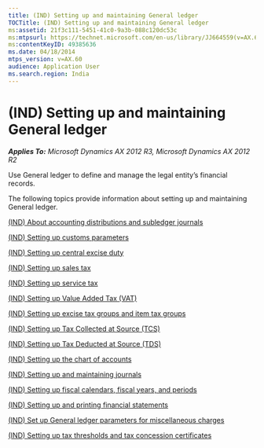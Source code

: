 ```yaml
---
title: (IND) Setting up and maintaining General ledger
TOCTitle: (IND) Setting up and maintaining General ledger
ms:assetid: 21f3c111-5451-41c0-9a3b-088c120dc53c
ms:mtpsurl: https://technet.microsoft.com/en-us/library/JJ664559(v=AX.60)
ms:contentKeyID: 49385636
ms.date: 04/18/2014
mtps_version: v=AX.60
audience: Application User
ms.search.region: India
---
```


# (IND) Setting up and maintaining General ledger 


_**Applies To:** Microsoft Dynamics AX 2012 R3, Microsoft Dynamics AX 2012 R2_

Use General ledger to define and manage the legal entity’s financial records.

The following topics provide information about setting up and maintaining General ledger.

[(IND) About accounting distributions and subledger journals](ind-about-accounting-distributions-and-subledger-journals.md)

[(IND) Setting up customs parameters](ind-setting-up-customs-parameters.md)

[(IND) Setting up central excise duty](ind-setting-up-central-excise-duty.md)

[(IND) Setting up sales tax](ind-setting-up-sales-tax.md)

[(IND) Setting up service tax](ind-setting-up-service-tax.md)

[(IND) Setting up Value Added Tax (VAT)](ind-setting-up-value-added-tax-vat.md)

[(IND) Setting up excise tax groups and item tax groups](ind-setting-up-excise-tax-groups-and-item-tax-groups.md)

[(IND) Setting up Tax Collected at Source (TCS)](ind-setting-up-tax-collected-at-source-tcs.md)

[(IND) Setting up Tax Deducted at Source (TDS)](ind-setting-up-tax-deducted-at-source-tds.md)

[(IND) Setting up the chart of accounts](ind-setting-up-the-chart-of-accounts.md)

[(IND) Setting up and maintaining journals](ind-setting-up-and-maintaining-journals.md)

[(IND) Setting up fiscal calendars, fiscal years, and periods](ind-setting-up-fiscal-calendars-fiscal-years-and-periods.md)

[(IND) Setting up and printing financial statements](ind-setting-up-and-printing-financial-statements.md)

[(IND) Set up General ledger parameters for miscellaneous charges](ind-set-up-general-ledger-parameters-for-miscellaneous-charges.md)

[(IND) Setting up tax thresholds and tax concession certificates](ind-setting-up-tax-thresholds-and-tax-concession-certificates.md)

  



